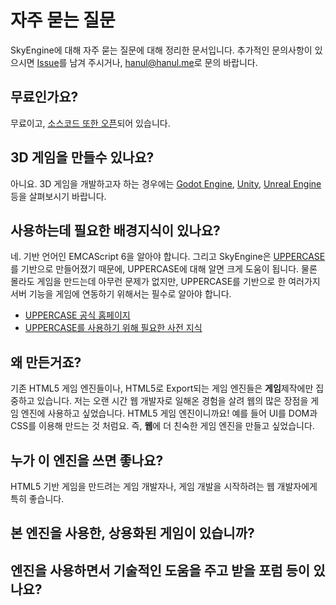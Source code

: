 # 자주 묻는 질문
SkyEngine에 대해 자주 묻는 질문에 대해 정리한 문서입니다. 추가적인 문의사항이 있으시면 [Issue](https://github.com/Hanul/SkyEngine/issues)를 남겨 주시거나, [hanul@hanul.me](mailto:hanul@hanul.me)로 문의 바랍니다.

## 무료인가요?
무료이고, [소스코드 또한 오픈](https://github.com/Hanul/SkyEngine)되어 있습니다.

## 3D 게임을 만들수 있나요?
아니요. 3D 게임을 개발하고자 하는 경우에는 [Godot Engine](https://godotengine.org/), [Unity](https://unity3d.com), [Unreal Engine](https://www.unrealengine.com) 등을 살펴보시기 바랍니다.

## 사용하는데 필요한 배경지식이 있나요?
네. 기반 언어인 EMCAScript 6을 알아야 합니다. 그리고 SkyEngine은 [UPPERCASE](http://uppercase.io)를 기반으로 만들어졌기 때문에, UPPERCASE에 대해 알면 크게 도움이 됩니다. 물론 몰라도 게임을 만드는데 아무런 문제가 없지만, UPPERCASE를 기반으로 한 여러가지 서버 기능을 게임에 연동하기 위해서는 필수로 알아야 합니다.

* [UPPERCASE 공식 홈페이지](http://uppercase.io)
* [UPPERCASE를 사용하기 위해 필요한 사전 지식](https://github.com/Hanul/UPPERCASE/blob/master/DOC/GUIDE.md#필요한-사전-지식)

## 왜 만든거죠?
기존 HTML5 게임 엔진들이나, HTML5로 Export되는 게임 엔진들은 **게임**제작에만 집중하고 있습니다. 저는 오랜 시간 웹 개발자로 일해온 경험을 살려 웹의 많은 장점을 게임 엔진에 사용하고 싶었습니다. HTML5 게임 엔진이니까요! 예를 들어 UI를 DOM과 CSS를 이용해 만드는 것 처럼요. 즉, **웹**에 더 친숙한 게임 엔진을 만들고 싶었습니다.

## 누가 이 엔진을 쓰면 좋나요?
HTML5 기반 게임을 만드려는 게임 개발자나, 게임 개발을 시작하려는 웹 개발자에게 특히 좋습니다.

## 본 엔진을 사용한, 상용화된 게임이 있습니까?

## 엔진을 사용하면서 기술적인 도움을 주고 받을 포럼 등이 있나요?